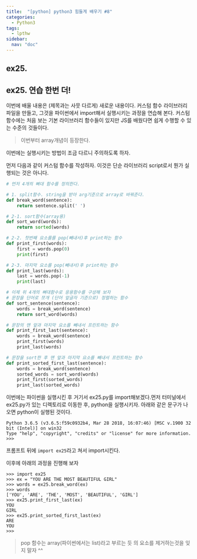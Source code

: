 ```yaml
---
title:  "[python] python3 힘들게 배우기 #8"
categories:
  - Python3
tags:
  - lpthw
sidebar:
  nav: "doc"
---
```


## ex25. 

## ex25. 연습 한번 더!

이번에 배울 내용은 (제목과는 사뭇 다르게) 새로운 내용이다. 커스텀 함수 라이브러리 파일을 만들고, 그것을 파이썬에서 import해서 실행시키는 과정을 연습해 본다. 커스텀 함수에는 처음 보는 기본 라이브러리 함수들이 있지만 JS를 배웠다면 쉽게 수행할 수 있는 수준의 것들이다. 

> 이번부터 array개념이 등장한다. 

이번에는 실행시키는 방법이 조금 다르니 주의하도록 하자. 

먼저 다음과 같이 커스텀 함수를 작성하자. 이것은 단순 라이브러리 script로서 뭔가 실행되는 것은 아니다. 

```python
# 먼저 4개의 뼈대 함수를 정의한다.

# 1. split함수. string을 받아 arg기준으로 array로 바꿔준다. 
def break_word(sentence):
    return sentence.split(' ')

# 2-1. sort함수(array용)
def sort_word(words):
    return sorted(words)

# 2-2. 첫번째 요소를를 pop(빼내서)후 print하는 함수
def print_first(words):
    first = words.pop(0)
    print(first)

# 2-3. 마지막 요소를 pop(빼내서)후 print하는 함수
def print_last(words):
    last = words.pop(-1)
    print(last)

# 이제 위 4개의 뼈대함수로 응용함수를 구성해 보자
# 문장을 단어로 쪼개 (단어 앞글자 기준으로) 정렬하는 함수
def sort_sentence(sentence):
    words = break_word(sentence)
    return sort_word(words)

# 문장의 맨 앞과 마지막 요소를 빼내서 프린트하는 함수
def print_first_last(sentence):
    words = break_word(sentence)
    print_first(words)
    print_last(words)

# 문장을 sort한 후 맨 앞과 마지막 요소를 빼내서 프린트하는 함수
def print_sorted_first_last(sentence):
    words = break_word(sentence)
    sorted_words = sort_word(words)
    print_first(sorted_words)
    print_last(sorted_words)
```

이번에는 파이썬을 실행시킨 후 거기서 ex25.py를 import해보겠다.먼저 터미널에서 ex25.py가 있는 디렉토리로 이동한 후, python을 실행시키자. 아래와 같은 문구가 나오면 python이 실행된 것이다.  

```
Python 3.6.5 (v3.6.5:f59c0932b4, Mar 28 2018, 16:07:46) [MSC v.1900 32 bit (Intel)] on win32
Type "help", "copyright", "credits" or "license" for more information.
>>> 
```

프롬프트 뒤에 `import ex25`라고 쳐서 import시킨다. 

이후에 아래의 과정을 진행해 보자 

```
>>> import ex25
>>> ex = "YOU ARE THE MOST BEAUTIFUL GIRL"
>>> words = ex25.break_word(ex)
>>> words
['YOU', 'ARE', 'THE', 'MOST', 'BEAUTIFUL', 'GIRL']
>>> ex25.print_first_last(ex)
YOU
GIRL
>>> ex25.print_sorted_first_last(ex)
ARE
YOU
>>>
```

> pop 함수는 array(파이썬에서는 list)라고 부르는 듯 의 요소를 제거하는것을 잊지 말자 ^^

